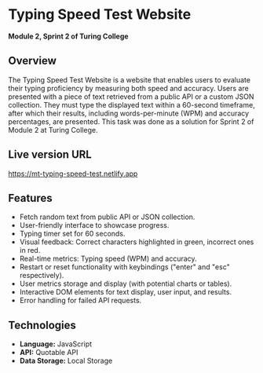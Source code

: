 # Typing Speed Test Website
**Module 2, Sprint 2 of Turing College**

## Overview
The Typing Speed Test Website is a website that enables users to evaluate their typing proficiency by measuring both speed and accuracy. Users are presented with a piece of text retrieved from a public API or a custom JSON collection. They must type the displayed text within a 60-second timeframe, after which their results, including words-per-minute (WPM) and accuracy percentages, are presented. This task was done as a solution for Sprint 2 of Module 2 at Turing College.

## Live version URL
https://mt-typing-speed-test.netlify.app

## Features
- Fetch random text from public API or JSON collection.
- User-friendly interface to showcase progress.
- Typing timer set for 60 seconds.
- Visual feedback: Correct characters highlighted in green, incorrect ones in red.
- Real-time metrics: Typing speed (WPM) and accuracy.
- Restart or reset functionality with keybindings ("enter" and "esc" respectively).
- User metrics storage and display (with potential charts or tables).
- Interactive DOM elements for text display, user input, and results.
- Error handling for failed API requests.

## Technologies
- **Language:** JavaScript
- **API:** Quotable API
- **Data Storage:** Local Storage
